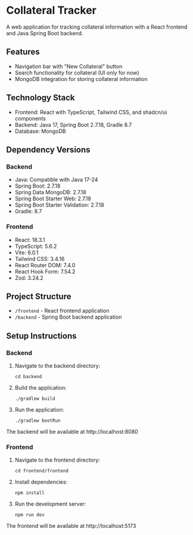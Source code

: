 # Collateral Tracker

A web application for tracking collateral information with a React frontend and Java Spring Boot backend.

## Features

- Navigation bar with "New Collateral" button
- Search functionality for collateral (UI only for now)
- MongoDB integration for storing collateral information

## Technology Stack

- Frontend: React with TypeScript, Tailwind CSS, and shadcn/ui components
- Backend: Java 17, Spring Boot 2.7.18, Gradle 8.7
- Database: MongoDB

## Dependency Versions

### Backend
- Java: Compatible with Java 17-24
- Spring Boot: 2.7.18
- Spring Data MongoDB: 2.7.18
- Spring Boot Starter Web: 2.7.18
- Spring Boot Starter Validation: 2.7.18
- Gradle: 8.7

### Frontend
- React: 18.3.1
- TypeScript: 5.6.2
- Vite: 6.0.1
- Tailwind CSS: 3.4.16
- React Router DOM: 7.4.0
- React Hook Form: 7.54.2
- Zod: 3.24.2

## Project Structure

- `/frontend` - React frontend application
- `/backend` - Spring Boot backend application

## Setup Instructions

### Backend

1. Navigate to the backend directory:
   ```
   cd backend
   ```

2. Build the application:
   ```
   ./gradlew build
   ```

3. Run the application:
   ```
   ./gradlew bootRun
   ```

The backend will be available at http://localhost:8080

### Frontend

1. Navigate to the frontend directory:
   ```
   cd frontend/frontend
   ```

2. Install dependencies:
   ```
   npm install
   ```

3. Run the development server:
   ```
   npm run dev
   ```

The frontend will be available at http://localhost:5173
